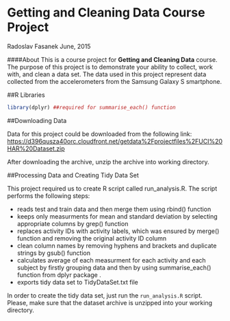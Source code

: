 # Getting and Cleaning Data Course Project
Radoslav Fasanek
June, 2015
  
####About
This is a course project for **Getting and Cleaning Data** course. The purpose of this project is to demonstrate your ability to collect, work with, and clean a data set. The data used in this project represent data collected from the accelerometers from the Samsung Galaxy S smartphone. 


##R Libraries


```r
library(dplyr) ##required for summarise_each() function
```


##Downloading Data

Data for this project could be downloaded from the following link:
https://d396qusza40orc.cloudfront.net/getdata%2Fprojectfiles%2FUCI%20HAR%20Dataset.zip

After downloading the archive, unzip the archive into working directory.


##Processing Data and Creating Tidy Data Set 

This project required us to create R script called run_analysis.R. The script performs the following steps:
* reads test and train data and then merge them using rbind() function
* keeps only measurments for mean and standard deviation by selecting appropriate columns by grep() function
* replaces activity IDs with activity labels, which was ensured by merge() function and removing the original activity ID column 
* clean column names by removing hyphens and brackets and duplicate strings by gsub() function
* calculates average of each measurment for each activity and each subject by firstly grouping data and then by using summarise_each() function from dplyr package .
* exports tidy data set to TidyDataSet.txt file 

In order to create the tidy data set, just run the `run_analysis.R` script. Please, make sure that the dataset archive is unzipped into your working directory.